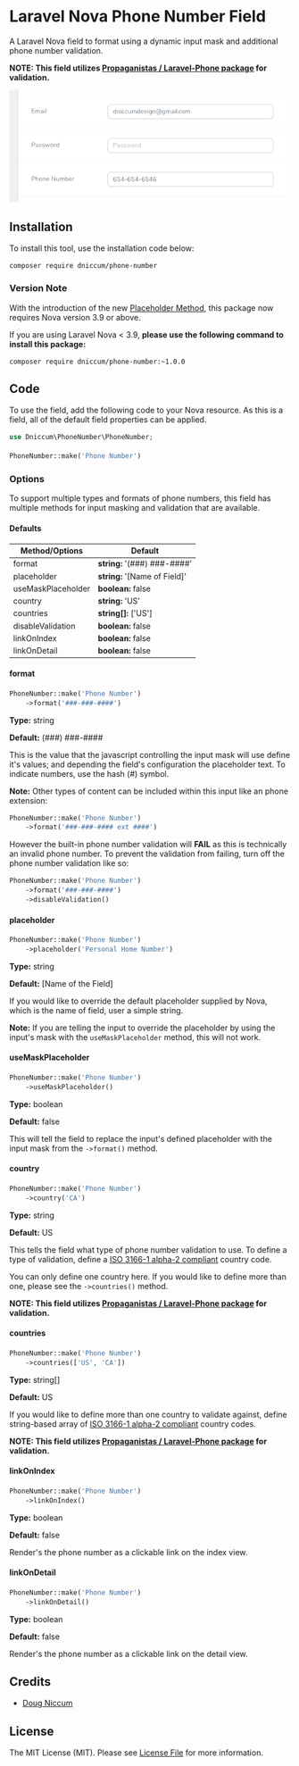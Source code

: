 # Laravel Nova Phone Number Field

A Laravel Nova field to format using a dynamic input mask and additional phone number validation.

**NOTE: This field utilizes [Propaganistas / Laravel-Phone package](https://github.com/Propaganistas/Laravel-Phone) for validation.**

![Image 1](./screenshots/screenshot-1.png "Phone number input")

## Installation

To install this tool, use the installation code below:

```
composer require dniccum/phone-number
```

### Version Note

With the introduction of the new [Placeholder Method](https://nova.laravel.com/releases/3.9.0), this package now requires Nova version 3.9 or above.

If you are using Laravel Nova < 3.9, **please use the following command to install this package:**

```
composer require dniccum/phone-number:~1.0.0
```

## Code

To use the field, add the following code to your Nova resource. As this is a field, all of the default field properties can be applied.

```php
use Dniccum\PhoneNumber\PhoneNumber;

PhoneNumber::make('Phone Number')
```

### Options

To support multiple types and formats of phone numbers, this field has multiple methods for input masking and validation that are available.

#### Defaults

| Method/Options     | Default                       |
|--------------------|-------------------------------|
| format             | **string:** '(###) ###-####'  |
| placeholder        | **string:** '[Name of Field]' |
| useMaskPlaceholder | **boolean:** false            |
| country            | **string:** 'US'              |
| countries          | **string[]:** ['US']          |
| disableValidation  | **boolean:** false            |
| linkOnIndex        | **boolean:** false            |
| linkOnDetail       | **boolean:** false            |

#### format

```php
PhoneNumber::make('Phone Number')
    ->format('###-###-####')
```

**Type:** string

**Default:** (###) ###-####

This is the value that the javascript controlling the input mask will use define it's values; and depending the field's configuration the placeholder text. To indicate numbers, use the hash (#) symbol.

**Note:** Other types of content can be included within this input like an phone extension:

```php
PhoneNumber::make('Phone Number')
    ->format('###-###-#### ext ####')
```

However the built-in phone number validation will **FAIL** as this is technically an invalid phone number. To prevent the validation from failing, turn off the phone number validation like so:

```php
PhoneNumber::make('Phone Number')
    ->format('###-###-####')
    ->disableValidation()
```

#### placeholder

```php
PhoneNumber::make('Phone Number')
    ->placeholder('Personal Home Number')
```

**Type:** string

**Default:** [Name of the Field]

If you would like to override the default placeholder supplied by Nova, which is the name of field, user a simple string.

**Note:** If you are telling the input to override the placeholder by using the input's mask with the `useMaskPlaceholder` method, this will not work.

#### useMaskPlaceholder

```php
PhoneNumber::make('Phone Number')
    ->useMaskPlaceholder()
```

**Type:** boolean

**Default:** false

This will tell the field to replace the input's defined placeholder with the input mask from the `->format()` method. 

#### country

```php
PhoneNumber::make('Phone Number')
    ->country('CA')
```

**Type:** string

**Default:** US

This tells the field what type of phone number validation to use. To define a type of validation, define a [ISO 3166-1 alpha-2 compliant](https://en.wikipedia.org/wiki/ISO_3166-1_alpha-2#Officially_assigned_code_elements) country code.

You can only define one country here. If you would like to define more than one, please see the `->countries()` method.

**NOTE: This field utilizes [Propaganistas / Laravel-Phone package](https://github.com/Propaganistas/Laravel-Phone) for validation.**

#### countries

```php
PhoneNumber::make('Phone Number')
    ->countries(['US', 'CA'])
```

**Type:** string[]

**Default:** US

If you would like to define more than one country to validate against, define string-based array of [ISO 3166-1 alpha-2 compliant](https://en.wikipedia.org/wiki/ISO_3166-1_alpha-2#Officially_assigned_code_elements) country codes.

**NOTE: This field utilizes [Propaganistas / Laravel-Phone package](https://github.com/Propaganistas/Laravel-Phone) for validation.**

#### linkOnIndex

```php
PhoneNumber::make('Phone Number')
    ->linkOnIndex()
```

**Type:** boolean

**Default:** false

Render's the phone number as a clickable link on the index view.

#### linkOnDetail

```php
PhoneNumber::make('Phone Number')
    ->linkOnDetail()
```

**Type:** boolean

**Default:** false

Render's the phone number as a clickable link on the detail view.

## Credits

* [Doug Niccum](https://github.com/dniccum)

## License

The MIT License (MIT). Please see [License File](./LICENSE.md) for more information.